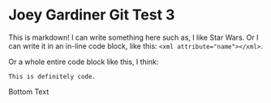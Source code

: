 # Joey Gardiner Git Test 3

This is markdown! I can write something here such as, I like Star Wars.
Or I can write it in an in-line code block, like this: `<xml attribute="name"></xml>`.

Or a whole entire code block like this, I think:
``` 
This is definitely code.
```

Bottom Text
